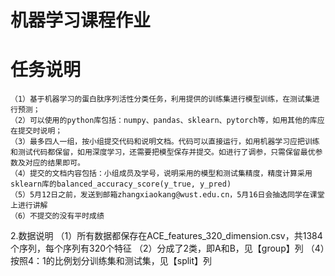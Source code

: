 # 机器学习课程作业
# 任务说明
```
（1）基于机器学习的蛋白肽序列活性分类任务，利用提供的训练集进行模型训练，在测试集进行预测；
（2）可以使用的python库包括：numpy、pandas、sklearn、pytorch等，如用其他的库应在提交时说明；
（3）最多四人一组，按小组提交代码和说明文档。代码可以直接运行，如用机器学习应把训练和测试代码都保留，如用深度学习，还需要把模型保存并提交。如进行了调参，只需保留最优参数及对应的结果即可。
（4）提交的文档内容包括：小组成员及学号，说明采用的模型和测试集精度，精度计算采用sklearn库的balanced_accuracy_score(y_true, y_pred)
（5）5月12日之前，发送到邮箱zhangxiaokang@wust.edu.cn，5月16日会抽选同学在课堂上进行讲解
（6）不提交的没有平时成绩
```
2.数据说明
  （1）所有数据都保存在ACE_features_320_dimension.csv，共1384个序列，每个序列有320个特征
  （2）分成了2类，即A和B，见【group】列
  （4）按照4：1的比例划分训练集和测试集，见【split】列
